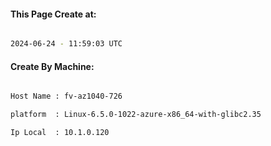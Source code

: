 
   
#### This Page Create at:

```bash

2024-06-24 - 11:59:03 UTC

```

#### Create By Machine:

```bash

Host Name : fv-az1040-726

platform  : Linux-6.5.0-1022-azure-x86_64-with-glibc2.35

Ip Local  : 10.1.0.120

```

